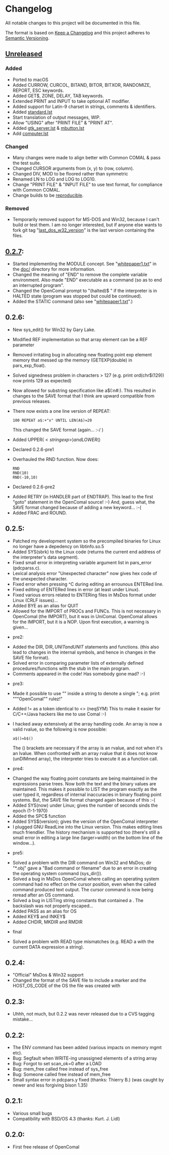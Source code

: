 # Changelog
All notable changes to this project will be documented in this file.

The format is based on [Keep a Changelog](http://keepachangelog.com/en/1.0.0/)
and this project adheres to [Semantic Versioning](http://semver.org/spec/v2.0.0.html).

## [Unreleased]
### Added
- Ported to macOS
- Added CURROW, CURCOL, BITAND, BITOR, BITXOR, RANDOMIZE, REPORT, ESC
  keywords.
- Added GET$, ZONE, DELAY, TAB keywords.
- Extended PRINT and INPUT to take optional AT modifier.
- Added support for Latin-9 charset in strings, comments & identifiers.
- Added [standard.lst](../samples/examples/standard.lst)
- Start translation of output messages, WIP.
- Allow "USING" after "PRINT FILE" & "PRINT AT".
- Added [gtk_server.lst](../samples/examples/gtk_server.lst) & [mbutton.lst](../samples/examples/mbutton.lst)
- Add [computer.lst](../samples/examples/computer.lst)

### Changed
- Many changes were made to align better with Common COMAL & pass the test suite.
- Changed CURSOR arguments from (x, y) to (row, column).
- Changed DIV, MOD to be floored rather than symmetric
- Renamed LN to LOG and LOG to LOG10.
- Change "PRINT FILE" & "INPUT FILE" to use text format, for compliance with Common COMAL.
- Change builds to be [reproducible](https://reproducible-builds.org/).

### Removed
- Temporarily removed support for MS-DOS and Win32, because I can't
  build or test them.
  I am no longer interested, but if anyone else wants to fork
  git tag "[last_dos_w32_version](https://github.com/poldy/OpenCOMAL/releases/tag/last_dos_w32_version)" is the
  last version containing the files.

## [0.2.7]:
- Started implementing the MODULE concept. See "[whitepaper1.txt](doc/whitepaper1.txt)"
  in the [doc/](doc/) directory for more information.
- Changed the meaning of "END" to remove the complete variable
  environment. Also made "END" executable as a command (so as to
  end an interrupted program".
- Changed the OpenComal prompt to "(halted)$ " if the
  interpreter is in HALTED state (program was stopped but could
  be continued).
- Added the STATIC command (also see "[whitepaper1.txt](doc/whitepaper1.txt)".)

## 0.2.6:
- New sys_edit() for Win32 by Gary Lake.
- Modified REF implementation so that array element can be a REF
  parameter
- Removed irritating bug in allocating new floating point exp
  element memory that messed up the memory (GETEXP(double) in
  pars_exp_float).
- Solved signedness problem in characters > 127
  (e.g. print ord(chr$(129)) now prints 129 as expected)
- Now allowed for substring specification like
  a$(:n#:). This resulted in changes to the SAVE format that I
  think are upward compatible from previous releases.
- There now exists a one line version of REPEAT:

      100 REPEAT a$:+"x" UNTIL LEN(A$)=20

  This changed the SAVE format (again... :-/ )
- Added UPPER$(<stringexp>) and LOWER$(<stringexp>)
* Declared 0.2.6-pre1
- Overhauled the RND function. Now does:

      RND 
      RND(10)
      RND(-10,10)

* Declared 0.2.6-pre2
- Added RETRY (in HANDLER part of ENDTRAP). This lead to the
  first "goto" statement in the OpenComal source! :-)
  And, guess what, the SAVE format changed because of adding a
  new keyword...  :-(
- Added FRAC and ROUND.

## 0.2.5:
- Patched my development system so the precompiled binaries for Linux
  no longer have a depedency on libtinfo.so.5
- Added SYS(sbrk) to the Linux code (returns the current end 
  address of the interpreter's data segment).
- Fixed small error in interpreting variable argument list in
  pars_error (pdcparss.c).
- Lexical analysis error "Unexpected character" now gives hex
  code of the unexpected character.
- Fixed error when pressing ^C during editing an errounous
  ENTERed line.
- Fixed editing of ENTERed lines in error (at least under Linux).
- Fixed various errors related to ENTERing files in MsDos format
  under Linux (CRLF issues)...
- Added BYE as an alias for QUIT
- Allowed for the IMPORT of PROCs and FUNCs. This is not
  necessary in OpenComal (the IMPORT), but it was in UniComal.
  OpenComal allows for the IMPORT, but it is a NOP. Upon first
  execution, a warning is given...
* pre2:
- Added the DIR, DIR$, UNIT and UNIT$ statements and functions.
  (this also lead to changes in the internal symbols, and hence
  in changes in the SAVE file format).
- Solved error in comparing parameter lists of externally
  defined procedures/functions with the stub in the main
  program.
- Comments appeared in the code! Has somebody gone mad? :-)
* pre3:
- Made it possible to use "" inside a string to denote a single
  "; e.g. print """OpenComal"" rulez!"
- Added != as a token identical to <> (neqSYM)
  This to make it easier for C/C++/Java hackers like me to use
  Comal :-)
- I hacked away extensively at the array handling code. An array
  is now a valid rvalue, so the following is now possible:

      a$()=b$()

  The () brackets are necessary if the array is an rvalue, and
  not when it's an lvalue.
  When confronted with an array rvalue that it does not know
  (unDIMmed array), the interpreter tries to execute it as a
  function call.
* pre4:
- Changed the way floating point constants are being maintained
  in the expressions parse trees. Now both the text and the
  binary values are maintained. This makes it possible to LIST
  the program exactly as the user typed it, regardless of internal
  inaccuracies in binary floating point systems.
  But, the SAVE file format changed again because of this :-(
- Added SYS(now) under Linux; gives the number of seconds sinds 
  the epoch (1-1-1970)
- Added the SPC$ function
- Added SYS$(version); gives the version of the OpenComal 
  interpreter
- I plugged GNU ReadLine into the Linux version. This makes 
  editing lines much friendlier. The history mechanism is 
  supported too (there's still a small error in editing a large 
  line (larger>width) on the bottom line of the window...).
* pre5:
- Solved a problem with the DIR command on Win32 and MsDos; 
  dir "*.obj" gave a "Bad command or filename" due to an error
  in creating the operating system command (sys_dir()).
- Solved a bug in MsDos OpenComal where calling an operating system
  command had no effect on the cursor position, even when the
  called command produced text output. The cursor command is now 
  being reread after an OS command.
- Solved a bug in LISTing string constants that contained a \. The
  backslash was not properly escaped...
- Added PASS as an alias for OS
- Added KEY$ and INKEY$
- Added CHDIR, MKDIR and RMDIR
* final
- Solved a problem with READ type mismatches (e.g. READ a with 
  the current DATA expression a string).

## 0.2.4:
- "Official" MsDos & Win32 support
- Changed the format of the SAVE file to include a marker and
  the HOST_OS_CODE of the OS the file was created with

## 0.2.3:
- Uhhh, not much, but 0.2.2 was never released due to a CVS tagging
  mistake...

## 0.2.2:
- The ENV command has been added (various impacts on memory mgmt etc).
- Bug: Segfault when WRITE-ing unassigned elements of a string array
- Bug: Forgot to set scan_ok=0 after a LOAD
- Bug: mem_free called free instead of sys_free
- Bug: Someone called free instead of mem_free
- Small syntax error in pdcpars.y fixed (thanks: Thierry B.)
  (was caught by newer and less forgiving bison 1.35)

## 0.2.1:
- Various small bugs
- Compatibility with BSD/OS 4.3 (thanks: Kurt. J. Lidl)

## 0.2.0:
- First free release of OpenComal

[Unreleased]: https://github.com/poldy/OpenCOMAL/compare/v0.2.7-pre1...HEAD
[0.2.7]: https://github.com/poldy/OpenCOMAL/compare/v0.2.6...v0.2.7-pre1
